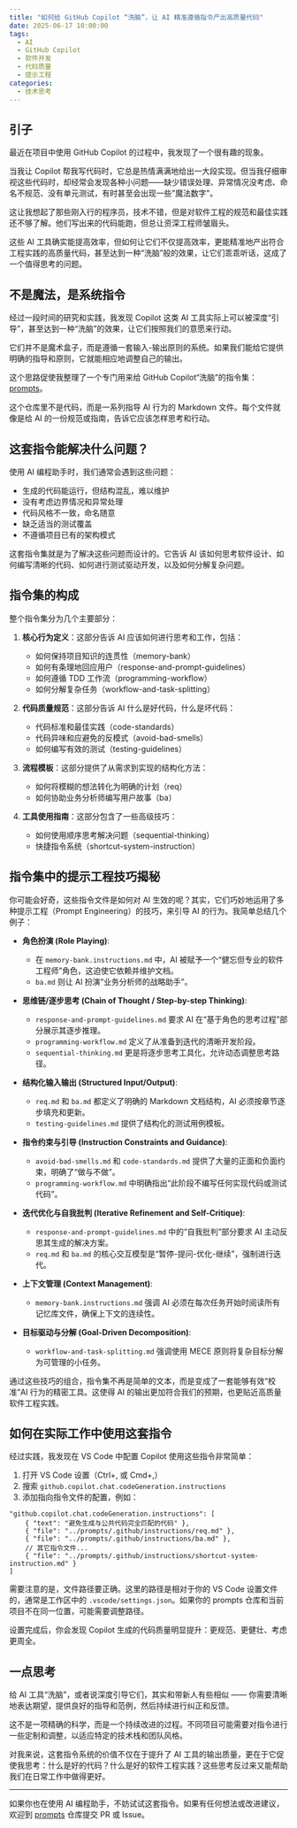 ```yaml
---
title: "如何给 GitHub Copilot “洗脑”，让 AI 精准遵循指令产出高质量代码"
date: 2025-06-17 10:00:00
tags:
  - AI
  - GitHub Copilot
  - 软件开发
  - 代码质量
  - 提示工程
categories:
  - 技术思考
---
```


## 引子

最近在项目中使用 GitHub Copilot 的过程中，我发现了一个很有趣的现象。

当我让 Copilot 帮我写代码时，它总是热情满满地给出一大段实现。但当我仔细审视这些代码时，却经常会发现各种小问题——缺少错误处理、异常情况没考虑、命名不规范、没有单元测试，有时甚至会出现一些"魔法数字"。

这让我想起了那些刚入行的程序员，技术不错，但是对软件工程的规范和最佳实践还不够了解。他们写出来的代码能跑，但总让资深工程师皱眉头。

这些 AI 工具确实能提高效率，但如何让它们不仅提高效率，更能精准地产出符合工程实践的高质量代码，甚至达到一种“洗脑”般的效果，让它们乖乖听话，这成了一个值得思考的问题。

<!-- more -->

## 不是魔法，是系统指令

经过一段时间的研究和实践，我发现 Copilot 这类 AI 工具实际上可以被深度“引导”，甚至达到一种“洗脑”的效果，让它们按照我们的意愿来行动。

它们并不是魔术盒子，而是遵循一套输入-输出原则的系统。如果我们能给它提供明确的指导和原则，它就能相应地调整自己的输出。

这个思路促使我整理了一个专门用来给 GitHub Copilot“洗脑”的指令集：[prompts](https://github.com/cuipengfei/prompts)。

这个仓库里不是代码，而是一系列指导 AI 行为的 Markdown 文件。每个文件就像是给 AI 的一份规范或指南，告诉它应该怎样思考和行动。

## 这套指令能解决什么问题？

使用 AI 编程助手时，我们通常会遇到这些问题：

- 生成的代码能运行，但结构混乱，难以维护
- 没有考虑边界情况和异常处理
- 代码风格不一致，命名随意
- 缺乏适当的测试覆盖
- 不遵循项目已有的架构模式

这套指令集就是为了解决这些问题而设计的。它告诉 AI 该如何思考软件设计、如何编写清晰的代码、如何进行测试驱动开发，以及如何分解复杂问题。

## 指令集的构成

整个指令集分为几个主要部分：

1. **核心行为定义**：这部分告诉 AI 应该如何进行思考和工作，包括：

   - 如何保持项目知识的连贯性（memory-bank）
   - 如何有条理地回应用户（response-and-prompt-guidelines）
   - 如何遵循 TDD 工作流（programming-workflow）
   - 如何分解复杂任务（workflow-and-task-splitting）

2. **代码质量规范**：这部分告诉 AI 什么是好代码，什么是坏代码：

   - 代码标准和最佳实践（code-standards）
   - 代码异味和应避免的反模式（avoid-bad-smells）
   - 如何编写有效的测试（testing-guidelines）

3. **流程模板**：这部分提供了从需求到实现的结构化方法：

   - 如何将模糊的想法转化为明确的计划（req）
   - 如何协助业务分析师编写用户故事（ba）

4. **工具使用指南**：这部分包含了一些高级技巧：
   - 如何使用顺序思考解决问题（sequential-thinking）
   - 快捷指令系统（shortcut-system-instruction）

## 指令集中的提示工程技巧揭秘

你可能会好奇，这些指令文件是如何对 AI 生效的呢？其实，它们巧妙地运用了多种提示工程（Prompt Engineering）的技巧，来引导 AI 的行为。我简单总结几个例子：

- **角色扮演 (Role Playing)**:

  - 在 `memory-bank.instructions.md` 中，AI 被赋予一个“健忘但专业的软件工程师”角色，这迫使它依赖并维护文档。
  - `ba.md` 则让 AI 扮演“业务分析师的战略助手”。

- **思维链/逐步思考 (Chain of Thought / Step-by-step Thinking)**:

  - `response-and-prompt-guidelines.md` 要求 AI 在“基于角色的思考过程”部分展示其逐步推理。
  - `programming-workflow.md` 定义了从准备到迭代的清晰开发阶段。
  - `sequential-thinking.md` 更是将逐步思考工具化，允许动态调整思考路径。

- **结构化输入输出 (Structured Input/Output)**:

  - `req.md` 和 `ba.md` 都定义了明确的 Markdown 文档结构，AI 必须按章节逐步填充和更新。
  - `testing-guidelines.md` 提供了结构化的测试用例模板。

- **指令约束与引导 (Instruction Constraints and Guidance)**:

  - `avoid-bad-smells.md` 和 `code-standards.md` 提供了大量的正面和负面约束，明确了“做与不做”。
  - `programming-workflow.md` 中明确指出“此阶段不编写任何实现代码或测试代码”。

- **迭代优化与自我批判 (Iterative Refinement and Self-Critique)**:

  - `response-and-prompt-guidelines.md` 中的“自我批判”部分要求 AI 主动反思其生成的解决方案。
  - `req.md` 和 `ba.md` 的核心交互模型是“暂停-提问-优化-继续”，强制进行迭代。

- **上下文管理 (Context Management)**:

  - `memory-bank.instructions.md` 强调 AI 必须在每次任务开始时阅读所有记忆库文件，确保上下文的连续性。

- **目标驱动与分解 (Goal-Driven Decomposition)**:
  - `workflow-and-task-splitting.md` 强调使用 MECE 原则将复杂目标分解为可管理的小任务。

通过这些技巧的组合，指令集不再是简单的文本，而是变成了一套能够有效“校准”AI 行为的精密工具。这使得 AI 的输出更加符合我们的预期，也更贴近高质量软件工程实践。

## 如何在实际工作中使用这套指令

经过实践，我发现在 VS Code 中配置 Copilot 使用这些指令非常简单：

1. 打开 VS Code 设置（Ctrl+, 或 Cmd+,）
2. 搜索 `github.copilot.chat.codeGeneration.instructions`
3. 添加指向指令文件的配置，例如：

```jsonc
"github.copilot.chat.codeGeneration.instructions": [
    { "text": "避免生成与公共代码完全匹配的代码" },
    { "file": "../prompts/.github/instructions/req.md" },
    { "file": "../prompts/.github/instructions/ba.md" },
    // 其它指令文件...
    { "file": "../prompts/.github/instructions/shortcut-system-instruction.md" }
]
```

需要注意的是，文件路径要正确。这里的路径是相对于你的 VS Code 设置文件的，通常是工作区中的 `.vscode/settings.json`。如果你的 prompts 仓库和当前项目不在同一位置，可能需要调整路径。

设置完成后，你会发现 Copilot 生成的代码质量明显提升：更规范、更健壮、考虑更周全。

## 一点思考

给 AI 工具“洗脑”，或者说深度引导它们，其实和带新人有些相似 —— 你需要清晰地表达期望，提供良好的指导和范例，然后持续进行纠正和反馈。

这不是一项精确的科学，而是一个持续改进的过程。不同项目可能需要对指令进行一些定制和调整，以适应特定的技术栈和团队风格。

对我来说，这套指令系统的价值不仅在于提升了 AI 工具的输出质量，更在于它促使我思考：什么是好的代码？什么是好的软件工程实践？这些思考反过来又能帮助我们在日常工作中做得更好。

---

如果你也在使用 AI 编程助手，不妨试试这套指令。如果有任何想法或改进建议，欢迎到 [prompts](https://github.com/cuipengfei/prompts) 仓库提交 PR 或 Issue。
